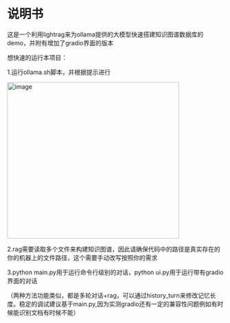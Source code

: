 # 说明书
这是一个利用lightrag来为ollama提供的大模型快速搭建知识图谱数据库的demo，并附有增加了gradio界面的版本

想快速的运行本项目：

1.运行ollama.sh脚本，并根据提示进行

<img width="400" height="365" alt="image" src="https://github.com/user-attachments/assets/a31ded9a-519d-41a7-95cd-2856fa956c37" />

2.rag需要读取多个文件来构建知识图谱，因此请确保代码中的路径是真实存在的你的机器上的文件路径，这个需要手动改写按照你的需求

3.python main.py用于运行命令行级别的对话，python ui.py用于运行带有gradio界面的对话

（两种方法功能类似，都是多轮对话+rag，可以通过history_turn来修改记忆长度。稳定的调试建议基于main.py,因为实测gradio还有一定的兼容性问题例如有时候能识别文档有时候不能）
